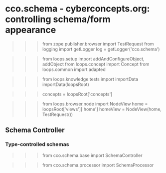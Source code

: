 
cco.schema - cyberconcepts.org: controlling schema/form appearance
==================================================================

  >>> from zope.publisher.browser import TestRequest
  >>> from logging import getLogger
  >>> log = getLogger('cco.schema')

  >>> from loops.setup import addAndConfigureObject, addObject
  >>> from loops.concept import Concept
  >>> from loops.common import adapted

  >>> from loops.knowledge.tests import importData
  >>> importData(loopsRoot)

  >>> concepts = loopsRoot['concepts']

  >>> from loops.browser.node import NodeView
  >>> home = loopsRoot['views']['home']
  >>> homeView = NodeView(home, TestRequest())


Schema Controller
-----------------

### Type-controlled schemas ###

  >>> from cco.schema.base import SchemaController

  >>> from cco.schema.processor import SchemaProcessor
